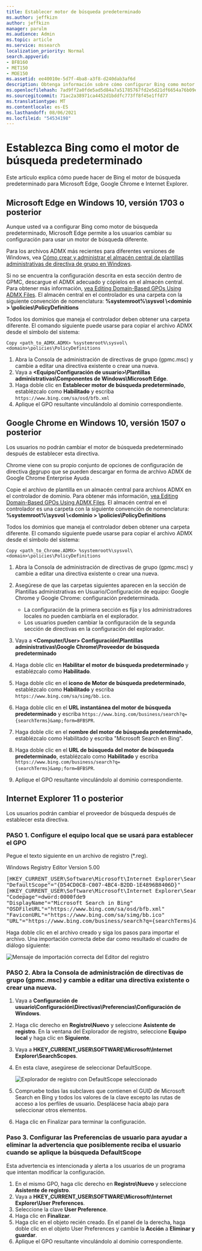 ```yaml
---
title: Establecer motor de búsqueda predeterminado
ms.author: jeffkizn
author: jeffkizn
manager: parulm
ms.audience: Admin
ms.topic: article
ms.service: mssearch
localization_priority: Normal
search.appverid:
- BFB160
- MET150
- MOE150
ms.assetid: ee40010e-5d7f-4ba8-a3f8-d240dab3af6d
description: Obtenga información sobre cómo configurar Bing como motor de búsqueda predeterminado de su empresa con Microsoft Search.
ms.openlocfilehash: 7ad9ff2a0fde5ad5d84a7a51785767fd2e5d21df6654a76b09e9796917a92a0f
ms.sourcegitcommit: 71ac2a38971ca4452d1bddfc773ff8f45e1ffd77
ms.translationtype: MT
ms.contentlocale: es-ES
ms.lasthandoff: 08/06/2021
ms.locfileid: "54534198"
---
```

# <a name="make-bing-the-default-search-engine"></a>Establezca Bing como el motor de búsqueda predeterminado
  
Este artículo explica cómo puede hacer de Bing el motor de búsqueda predeterminado para Microsoft Edge, Google Chrome e Internet Explorer. 
  
## <a name="microsoft-edge-on-windows-10-version-1703-or-later"></a>Microsoft Edge en Windows 10, versión 1703 o posterior

Aunque usted va a configurar Bing como motor de búsqueda predeterminado, Microsoft Edge permite a los usuarios cambiar su configuración para usar un motor de búsqueda diferente.
  
Para los archivos ADMX más recientes para diferentes versiones de Windows, vea [Cómo crear y administrar el almacén central de plantillas administrativas de directiva de grupo en Windows](https://support.microsoft.com/help/3087759/how-to-create-and-manage-the-central-store-for-group-policy-administra).
  
Si no se encuentra la configuración descrita en esta sección dentro de GPMC, descargue el ADMX adecuado y cópielos en el almacén central. Para obtener más información, [vea Editing Domain-Based GPOs Using ADMX Files](/previous-versions/windows/it-pro/windows-vista/cc748955%28v%3dws.10%29). El almacén central en el controlador es una carpeta con la siguiente convención de nomenclatura: **%systemroot%\sysvol \\<dominio \> \policies\PolicyDefinitions**
  
Todos los dominios que maneja el controlador deben obtener una carpeta diferente. El comando siguiente puede usarse para copiar el archivo ADMX desde el símbolo del sistema:
  
 `Copy <path_to_ADMX.ADMX> %systemroot%\sysvol\<domain>\policies\PolicyDefinitions`
  
1. Abra la Consola de administración de directivas de grupo (gpmc.msc) y cambie a editar una directiva existente o crear una nueva.
2. Vaya a **&lt;Equipo/Configuración de usuario&gt;\Plantillas administrativas\Componentes de Windows\Microsoft Edge**.
3. Haga doble clic en **Establecer motor de búsqueda predeterminado**, establézcalo como **Habilitado** y escriba `https://www.bing.com/sa/osd/bfb.xml`
4. Aplique el GPO resultante vinculándolo al dominio correspondiente.


## <a name="google-chrome-on-windows-10-version-1507-or-later"></a>Google Chrome en Windows 10, versión 1507 o posterior

Los usuarios no podrán cambiar el motor de búsqueda predeterminado después de establecer esta directiva.
  
Chrome viene con su propio conjunto de opciones de configuración de directiva [de](https://support.google.com/chrome/a/answer/187202)grupo que se pueden descargar en forma de archivo ADMX de Google Chrome Enterprise Ayuda .
  
Copie el archivo de plantilla en un almacén central para archivos ADMX en el controlador de dominio. Para obtener más información, [vea Editing Domain-Based GPOs Using ADMX Files](/previous-versions/windows/it-pro/windows-vista/cc748955%28v%3dws.10%29). El almacén central en el controlador es una carpeta con la siguiente convención de nomenclatura: **%systemroot%\sysvol \\<dominio \> \policies\PolicyDefinitions**
  
Todos los dominios que maneja el controlador deben obtener una carpeta diferente. El comando siguiente puede usarse para copiar el archivo ADMX desde el símbolo del sistema:
  
 `Copy <path_to_Chrome.ADMX> %systemroot%\sysvol\<domain>\policies\PolicyDefinitions`
  
1. Abra la Consola de administración de directivas de grupo (gpmc.msc) y cambie a editar una directiva existente o crear una nueva.
2. Asegúrese de que las carpetas siguientes aparecen en la sección de Plantillas administrativas en Usuario/Configuración de equipo: Google Chrome y Google Chrome: configuración predeterminada.

    - La configuración de la primera sección es fija y los administradores locales no pueden cambiarla en el explorador.
    - Los usuarios pueden cambiar la configuración de la segunda sección de directivas en la configuración del explorador.

3. Vaya a **\<Computer/User\> Configuración\Plantillas administrativas\Google Chrome\Proveedor de búsqueda predeterminado**
4. Haga doble clic en **Habilitar el motor de búsqueda predeterminado** y establézcalo como **Habilitado**.
5. Haga doble clic en el **icono de Motor de búsqueda predeterminado**, establézcalo como **Habilitado** y escriba `https://www.bing.com/sa/simg/bb.ico`.
6. Haga doble clic en el **URL instantánea del motor de búsqueda predeterminado** y escriba `https://www.bing.com/business/search?q={searchTerms}&amp;form=BFBSPR`.
7. Haga doble clic en el **nombre del motor de búsqueda predeterminado**, establézcalo como Habilitado y escriba "Microsoft Search en Bing".
8. Haga doble clic en el **URL de búsqueda del motor de búsqueda predeterminado**, establézcalo como **Habilitado** y escriba `https://www.bing.com/business/search?q={searchTerms}&amp;form=BFBSPR`.
9. Aplique el GPO resultante vinculándolo al dominio correspondiente.

## <a name="internet-explorer-11-or-later"></a>Internet Explorer 11 o posterior

Los usuarios podrán cambiar el proveedor de búsqueda después de establecer esta directiva.
  
### <a name="step-1-configure-the-local-machine-that-will-be-used-to-set-the-gpo"></a>PASO 1. Configure el equipo local que se usará para establecer el GPO

Pegue el texto siguiente en un archivo de registro (\*.reg).
  
Windows Registry Editor Version 5.00
  
<pre>[HKEY_CURRENT_USER\Software\Microsoft\Internet Explorer\SearchScopes]
"DefaultScope"="{D54CD0C8-C007-4BC4-B2DD-1E4896B8406D}"
[HKEY_CURRENT_USER\Software\Microsoft\Internet Explorer\SearchScopes\{D54CD0C8-C007-4BC4-B2DD-1E4896B8406D}]
"Codepage"=dword:0000fde9
"DisplayName"="Microsoft Search in Bing"
"OSDFileURL"="https://www.bing.com/sa/osd/bfb.xml"
"FaviconURL"="https://www.bing.com/sa/simg/bb.ico"
"URL"="https://www.bing.com/business/search?q={searchTerms}&amp;form=BFBSPR"</pre>
  
Haga doble clic en el archivo creado y siga los pasos para importar el archivo. Una importación correcta debe dar como resultado el cuadro de diálogo siguiente:
  
![Mensaje de importación correcta del Editor del registro](media/ea3686b9-f6d7-481e-9a0d-2c96891bc501.png)
  
### <a name="step-2-open-the-group-policy-management-console-gpmcmsc-and-switch-to-editing-an-existing-policy-or-creating-a-new-one"></a>PASO 2. Abra la Consola de administración de directivas de grupo (gpmc.msc) y cambie a editar una directiva existente o crear una nueva.

1. Vaya a **Configuración de usuario\Configuración\Directivas\Preferencias\Configuración de Windows**.
2. Haga clic derecho en **Registro\Nuevo** y seleccione **Asistente de registro**. En la ventana del Explorador de registro, seleccione **Equipo local** y haga clic en **Siguiente**.
3. Vaya a **HKEY_CURRENT_USER\SOFTWARE\Microsoft\Internet Explorer\SearchScopes**.
4. En esta clave, asegúrese de seleccionar DefaultScope.

    ![Explorador de registro con DefaultScope seleccionado](media/ec5a450d-0cba-4e9c-acba-1a09e8e90bad.png)
5. Compruebe todas las subclaves que contienen el GUID de Microsoft Search en Bing y todos los valores de la clave excepto las rutas de acceso a los perfiles de usuario. Desplácese hacia abajo para seleccionar otros elementos.
6. Haga clic en Finalizar para terminar la configuración.

### <a name="step-3-set-up-user-preferences-to-help-eliminate-a-warning-the-user-may-get-when-defaultscope-search-is-enforced"></a>Paso 3. Configurar las Preferencias de usuario para ayudar a eliminar la advertencia que posiblemente reciba el usuario cuando se aplique la búsqueda DefaultScope

Esta advertencia es intencionada y alerta a los usuarios de un programa que intentan modificar la configuración.
  
1. En el mismo GPO, haga clic derecho en **Registro\Nuevo** y seleccione **Asistente de registro**.
2. Vaya a **HKEY_CURRENT_USER\SOFTWARE\Microsoft\Internet Explorer\User Preferences**.
3. Seleccione la clave **User Preference**.
4. Haga clic en **Finalizar**.
5. Haga clic en el objeto recién creado. En el panel de la derecha, haga doble clic en el objeto User Preferences y cambie la **Acción** a **Eliminar y guardar**.
6. Aplique el GPO resultante vinculándolo al dominio correspondiente.